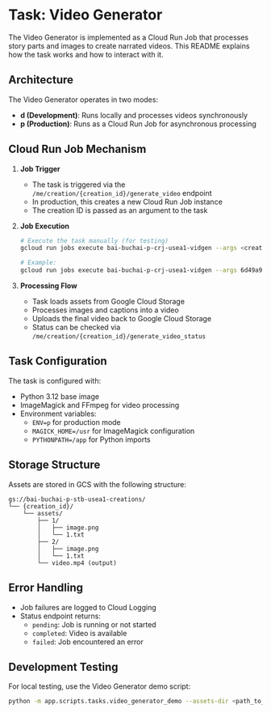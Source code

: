# Task: Video Generator

The Video Generator is implemented as a Cloud Run Job that processes story parts and images to create narrated videos. This README explains how the task works and how to interact with it.

## Architecture

The Video Generator operates in two modes:
- **d (Development)**: Runs locally and processes videos synchronously
- **p (Production)**: Runs as a Cloud Run Job for asynchronous processing

## Cloud Run Job Mechanism

1. **Job Trigger**
   - The task is triggered via the `/me/creation/{creation_id}/generate_video` endpoint
   - In production, this creates a new Cloud Run Job instance
   - The creation ID is passed as an argument to the task

2. **Job Execution**
   ```bash
   # Execute the task manually (for testing)
   gcloud run jobs execute bai-buchai-p-crj-usea1-vidgen --args <creation_id>

   # Example:
   gcloud run jobs execute bai-buchai-p-crj-usea1-vidgen --args 6d49a9c0-57ab-403d-af55-c02ad3dfcd70
   ```

3. **Processing Flow**
   - Task loads assets from Google Cloud Storage
   - Processes images and captions into a video
   - Uploads the final video back to Google Cloud Storage
   - Status can be checked via `/me/creation/{creation_id}/generate_video_status`

## Task Configuration

The task is configured with:
- Python 3.12 base image
- ImageMagick and FFmpeg for video processing
- Environment variables:
  - `ENV=p` for production mode
  - `MAGICK_HOME=/usr` for ImageMagick configuration
  - `PYTHONPATH=/app` for Python imports

## Storage Structure

Assets are stored in GCS with the following structure:
```
gs://bai-buchai-p-stb-usea1-creations/
└── {creation_id}/
    └── assets/
        ├── 1/
        │   ├── image.png
        │   └── 1.txt
        ├── 2/
        │   ├── image.png
        │   └── 1.txt
        └── video.mp4 (output)
```

## Error Handling

- Job failures are logged to Cloud Logging
- Status endpoint returns:
  - `pending`: Job is running or not started
  - `completed`: Video is available
  - `failed`: Job encountered an error

## Development Testing

For local testing, use the Video Generator demo script:
```bash
python -m app.scripts.tasks.video_generator_demo --assets-dir <path_to_assets>
```
